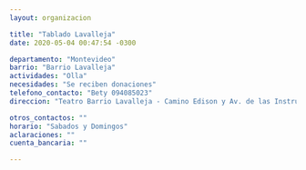 ```yaml
---
layout: organizacion

title: "Tablado Lavalleja"
date: 2020-05-04 00:47:54 -0300

departamento: "Montevideo"
barrio: "Barrio Lavalleja"
actividades: "Olla"
necesidades: "Se reciben donaciones"
telefono_contacto: "Bety 094085023"
direccion: "Teatro Barrio Lavalleja - Camino Edison y Av. de las Instrucciones"

otros_contactos: ""
horario: "Sabados y Domingos"
aclaraciones: ""
cuenta_bancaria: ""

---
```

